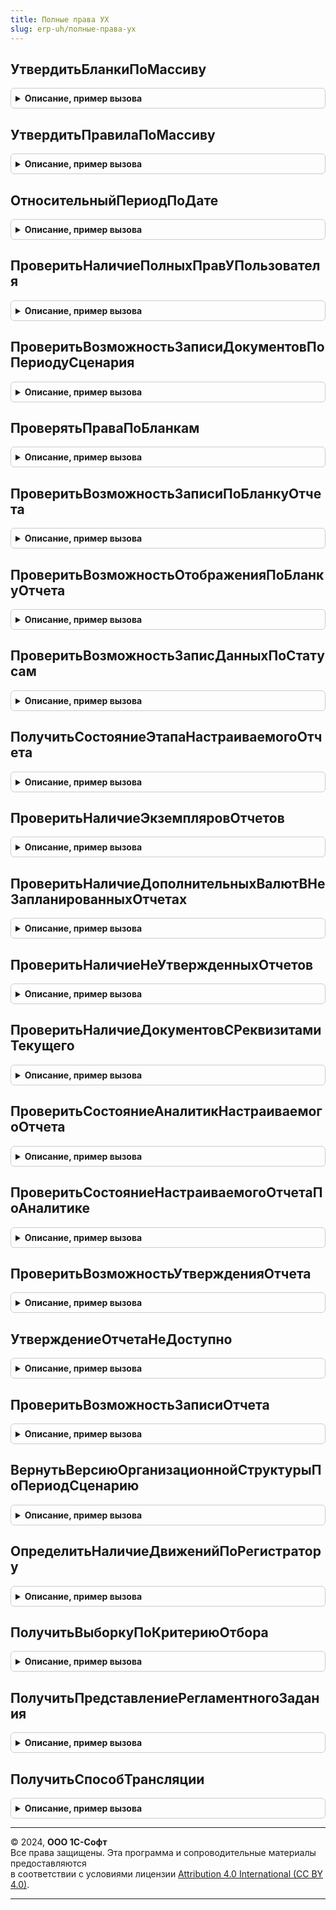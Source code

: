 ```yaml
---
title: Полные права УХ
slug: erp-uh/полные-права-ух
---
```



## УтвердитьБланкиПоМассиву
<details style="margin: 1em 0; padding: 0.5em; border: 1px solid #ccc; border-radius: 6px;">

<summary style="font-weight: bold; cursor: pointer;">Описание, пример вызова</summary>

```bsl

Процедура УтвердитьБланкиПоМассиву(МассивБланков) Экспорт
```

Пример вызова
```bsl
ПолныеПраваУХ.УтвердитьБланкиПоМассиву(МассивБланков) 
```
</details>

## УтвердитьПравилаПоМассиву
<details style="margin: 1em 0; padding: 0.5em; border: 1px solid #ccc; border-radius: 6px;">

<summary style="font-weight: bold; cursor: pointer;">Описание, пример вызова</summary>

```bsl

Процедура УтвердитьПравилаПоМассиву(МассивПравил) Экспорт
```

Пример вызова
```bsl
ПолныеПраваУХ.УтвердитьПравилаПоМассиву(МассивПравил) 
```
</details>

## ОтносительныйПериодПоДате
<details style="margin: 1em 0; padding: 0.5em; border: 1px solid #ccc; border-radius: 6px;">

<summary style="font-weight: bold; cursor: pointer;">Описание, пример вызова</summary>

```bsl

Функция ОтносительныйПериодПоДате(ДатаНачала, Периодичность, Смещение, ТихийРежим = Ложь, Реструктурировать = Истина) Экспорт
```

Пример вызова
```bsl
Результат = ПолныеПраваУХ.ОтносительныйПериодПоДате(ДатаНачала, Периодичность, Смещение, ТихийРежим, Реструктурировать);
```
</details>

## ПроверитьНаличиеПолныхПравУПользователя
<details style="margin: 1em 0; padding: 0.5em; border: 1px solid #ccc; border-radius: 6px;">

<summary style="font-weight: bold; cursor: pointer;">Описание, пример вызова</summary>

```bsl

////////////////////////////////////////////////////////////////////////////////

// ПРОЦЕДУРЫ И ФУНКЦИИ МЕХАНИЗМОВ RLS


Функция ПроверитьНаличиеПолныхПравУПользователя(Пользователь) Экспорт
```

Пример вызова
```bsl
Результат = ПолныеПраваУХ.ПроверитьНаличиеПолныхПравУПользователя(Пользователь) 
```
</details>

## ПроверитьВозможностьЗаписиДокументовПоПериодуСценария
<details style="margin: 1em 0; padding: 0.5em; border: 1px solid #ccc; border-radius: 6px;">

<summary style="font-weight: bold; cursor: pointer;">Описание, пример вызова</summary>

```bsl

// Функции перенесены из модуля УправлениеРабочимПроцессом.

// Функция определяет возможность записи документов по периоду сценария
//
// Сценарий       - сценарий процесса
// ПериодСценария - период процесса
// Отказ          - Отказ
// ШапкаОшибки    - параметр, в который возвращается документ "Управление периодом сценария"
//
// Возвращает Истина - если документ УправлениеПериодомСценария не помечен на удаление и в нем не установлен флаг "Период закрыт"
//            Ложь   - иначе
//
Функция ПроверитьВозможностьЗаписиДокументовПоПериодуСценария(Сценарий, ПериодСценария,Организация, Отказ = Неопределено, ШапкаОшибки = "", Сообщать = Истина,ПериодОкончания = Неопределено) Экспорт
```

Пример вызова
```bsl
Результат = ПолныеПраваУХ.ПроверитьВозможностьЗаписиДокументовПоПериодуСценария(Сценарий, ПериодСценария, Организация, Отказ, ШапкаОшибки, Сообщать, ПериодОкончания);
```
</details>

## ПроверятьПраваПоБланкам
<details style="margin: 1em 0; padding: 0.5em; border: 1px solid #ccc; border-radius: 6px;">

<summary style="font-weight: bold; cursor: pointer;">Описание, пример вызова</summary>

```bsl

Функция ПроверятьПраваПоБланкам(Пользователь) Экспорт
```

Пример вызова
```bsl
Результат = ПолныеПраваУХ.ПроверятьПраваПоБланкам(Пользователь) 
```
</details>

## ПроверитьВозможностьЗаписиПоБланкуОтчета
<details style="margin: 1em 0; padding: 0.5em; border: 1px solid #ccc; border-radius: 6px;">

<summary style="font-weight: bold; cursor: pointer;">Описание, пример вызова</summary>

```bsl

Функция ПроверитьВозможностьЗаписиПоБланкуОтчета(БланкОтчета,Организация,Пользователь, Отказ=Неопределено, ШапкаОшибки="",ТихийРежим = Ложь) Экспорт
```

Пример вызова
```bsl
Результат = ПолныеПраваУХ.ПроверитьВозможностьЗаписиПоБланкуОтчета(БланкОтчета, Организация, Пользователь, Отказ, ШапкаОшибки, ТихийРежим);
```
</details>

## ПроверитьВозможностьОтображенияПоБланкуОтчета
<details style="margin: 1em 0; padding: 0.5em; border: 1px solid #ccc; border-radius: 6px;">

<summary style="font-weight: bold; cursor: pointer;">Описание, пример вызова</summary>

```bsl

Функция ПроверитьВозможностьОтображенияПоБланкуОтчета(БланкОтчета,Организация,Пользователь) Экспорт
```

Пример вызова
```bsl
Результат = ПолныеПраваУХ.ПроверитьВозможностьОтображенияПоБланкуОтчета(БланкОтчета, Организация, Пользователь) 
```
</details>

## ПроверитьВозможностьЗаписДанныхПоСтатусам
<details style="margin: 1em 0; padding: 0.5em; border: 1px solid #ccc; border-radius: 6px;">

<summary style="font-weight: bold; cursor: pointer;">Описание, пример вызова</summary>

```bsl


Функция ПроверитьВозможностьЗаписДанныхПоСтатусам(Организация,ПериодОтчета,Сценарий,ВидОтчета=Неопределено,Показатель=Неопределено,ОбластьДанных=Неопределено,Проект=Неопределено,Аналитика1=Неопределено,Аналитика2=Неопределено,Аналитика3=Неопределено,Аналитика4=Неопределено,Аналитика5=Неопределено,Аналитика6=Неопределено) Экспорт
```

Пример вызова
```bsl
Результат = ПолныеПраваУХ.ПроверитьВозможностьЗаписДанныхПоСтатусам(Организация, ПериодОтчета, Сценарий, ВидОтчета, Показатель, ОбластьДанных, Проект, Аналитика1, Аналитика2, Аналитика3, Аналитика4, Аналитика5, Аналитика6);
```
</details>

## ПолучитьСостояниеЭтапаНастраиваемогоОтчета
<details style="margin: 1em 0; padding: 0.5em; border: 1px solid #ccc; border-radius: 6px;">

<summary style="font-weight: bold; cursor: pointer;">Описание, пример вызова</summary>

```bsl



// Функция возвращает состояние этапа процесса для переданного настраиваемого отчета

// если для отчета не определен этап, возвращается неопределено

//

// НастраиваемыйОтчет - настраиваемый отчет, состояние этапа которого необходимо вернуть

// ЭтапПроцесса       - параметр, в который возвращается сам этап

//

// Возвращаемое значение: ПеречислениеСсылка.СостоянияЭтаповПроцессов или Неопределено

//

Функция ПолучитьСостояниеЭтапаНастраиваемогоОтчета(НастраиваемыйОтчет, ЭтапПроцесса = Неопределено) Экспорт
```

Пример вызова
```bsl
Результат = ПолныеПраваУХ.ПолучитьСостояниеЭтапаНастраиваемогоОтчета(НастраиваемыйОтчет, ЭтапПроцесса);
```
</details>

## ПроверитьНаличиеЭкземпляровОтчетов
<details style="margin: 1em 0; padding: 0.5em; border: 1px solid #ccc; border-radius: 6px;">

<summary style="font-weight: bold; cursor: pointer;">Описание, пример вызова</summary>

```bsl

Функция ПроверитьНаличиеЭкземпляровОтчетов(Сценарий, Период) Экспорт
```

Пример вызова
```bsl
Результат = ПолныеПраваУХ.ПроверитьНаличиеЭкземпляровОтчетов(Сценарий, Период) 
```
</details>

## ПроверитьНаличиеДополнительныхВалютВНеЗапланированныхОтчетах
<details style="margin: 1em 0; padding: 0.5em; border: 1px solid #ccc; border-radius: 6px;">

<summary style="font-weight: bold; cursor: pointer;">Описание, пример вызова</summary>

```bsl

Функция ПроверитьНаличиеДополнительныхВалютВНеЗапланированныхОтчетах(Сценарий, Период) Экспорт
```

Пример вызова
```bsl
Результат = ПолныеПраваУХ.ПроверитьНаличиеДополнительныхВалютВНеЗапланированныхОтчетах(Сценарий, Период) 
```
</details>

## ПроверитьНаличиеНеУтвержденныхОтчетов
<details style="margin: 1em 0; padding: 0.5em; border: 1px solid #ccc; border-radius: 6px;">

<summary style="font-weight: bold; cursor: pointer;">Описание, пример вызова</summary>

```bsl


Функция ПроверитьНаличиеНеУтвержденныхОтчетов(ВидыОтчета, Сценарий, Период, Организация) Экспорт
```

Пример вызова
```bsl
Результат = ПолныеПраваУХ.ПроверитьНаличиеНеУтвержденныхОтчетов(ВидыОтчета, Сценарий, Период, Организация) 
```
</details>

## ПроверитьНаличиеДокументовСРеквизитамиТекущего
<details style="margin: 1em 0; padding: 0.5em; border: 1px solid #ccc; border-radius: 6px;">

<summary style="font-weight: bold; cursor: pointer;">Описание, пример вызова</summary>

```bsl

Функция ПроверитьНаличиеДокументовСРеквизитамиТекущего(Отчет) Экспорт
```

Пример вызова
```bsl
Результат = ПолныеПраваУХ.ПроверитьНаличиеДокументовСРеквизитамиТекущего(Отчет) 
```
</details>

## ПроверитьСостояниеАналитикНастраиваемогоОтчета
<details style="margin: 1em 0; padding: 0.5em; border: 1px solid #ccc; border-radius: 6px;">

<summary style="font-weight: bold; cursor: pointer;">Описание, пример вызова</summary>

```bsl

// Анализирует возможность записи сводного отчета, сравнивая состояние этого отчета

// с состояниями связанных "элементарных" отчетов.

//

Процедура ПроверитьСостояниеАналитикНастраиваемогоОтчета(НастраиваемыйОтчет, Отказ, ШапкаОшибки) Экспорт
```

Пример вызова
```bsl
ПолныеПраваУХ.ПроверитьСостояниеАналитикНастраиваемогоОтчета(НастраиваемыйОтчет, Отказ, ШапкаОшибки) 
```
</details>

## ПроверитьСостояниеНастраиваемогоОтчетаПоАналитике
<details style="margin: 1em 0; padding: 0.5em; border: 1px solid #ccc; border-radius: 6px;">

<summary style="font-weight: bold; cursor: pointer;">Описание, пример вызова</summary>

```bsl



// Проверяет возможность записи "элементарного" отчета, сравнивая состояние этого

// отчета с состоянием связанного сводного отчета.

//

Процедура ПроверитьСостояниеНастраиваемогоОтчетаПоАналитике(НастраиваемыйОтчет, Отказ, ШапкаОшибки) Экспорт
```

Пример вызова
```bsl
ПолныеПраваУХ.ПроверитьСостояниеНастраиваемогоОтчетаПоАналитике(НастраиваемыйОтчет, Отказ, ШапкаОшибки) 
```
</details>

## ПроверитьВозможностьУтвержденияОтчета
<details style="margin: 1em 0; padding: 0.5em; border: 1px solid #ccc; border-radius: 6px;">

<summary style="font-weight: bold; cursor: pointer;">Описание, пример вызова</summary>

```bsl

// Функция проверяет возможность утверждения документа текущим пользователем на основании настройки RLS.
Функция ПроверитьВозможностьУтвержденияОтчета(Пользователь, ВидОтчета, Организация) Экспорт
```

Пример вызова
```bsl
Результат = ПолныеПраваУХ.ПроверитьВозможностьУтвержденияОтчета(Пользователь, ВидОтчета, Организация) 
```
</details>

## УтверждениеОтчетаНеДоступно
<details style="margin: 1em 0; padding: 0.5em; border: 1px solid #ccc; border-radius: 6px;">

<summary style="font-weight: bold; cursor: pointer;">Описание, пример вызова</summary>

```bsl

Функция УтверждениеОтчетаНеДоступно(Знач ВидОтчета, Знач Организация, Знач Проверяющий, Знач ТекущийПользовательОтчета = Неопределено) Экспорт
```

Пример вызова
```bsl
Результат = ПолныеПраваУХ.УтверждениеОтчетаНеДоступно(ВидОтчета, Организация, Проверяющий, ТекущийПользовательОтчета);
```
</details>

## ПроверитьВозможностьЗаписиОтчета
<details style="margin: 1em 0; padding: 0.5em; border: 1px solid #ccc; border-radius: 6px;">

<summary style="font-weight: bold; cursor: pointer;">Описание, пример вызова</summary>

```bsl

// Функция проверяет возможность записи документа текущим пользователем на основании настройки RLS.
Функция ПроверитьВозможностьЗаписиОтчета(Пользователь, ВидОтчета, Организация) Экспорт
```

Пример вызова
```bsl
Результат = ПолныеПраваУХ.ПроверитьВозможностьЗаписиОтчета(Пользователь, ВидОтчета, Организация) 
```
</details>

## ВернутьВерсиюОрганизационнойСтруктурыПоПериодСценарию
<details style="margin: 1em 0; padding: 0.5em; border: 1px solid #ccc; border-radius: 6px;">

<summary style="font-weight: bold; cursor: pointer;">Описание, пример вызова</summary>

```bsl

////////////////////////////////////////////////////////////////////////////////
// ПРОЦЕДУРЫ РАБОТЫ С ВЕРСИЯМИ РЕГЛАМЕНТОВ ПОДГОТОВКИ ОТЧЕТНОСТИ.
//

// Функция возвращает Версию организационной структуры по заданным периоду отчета и сценарию.
Функция ВернутьВерсиюОрганизационнойСтруктурыПоПериодСценарию(ПериодОтчета, Сценарий) Экспорт
```

Пример вызова
```bsl
Результат = ПолныеПраваУХ.ВернутьВерсиюОрганизационнойСтруктурыПоПериодСценарию(ПериодОтчета, Сценарий) 
```
</details>

## ОпределитьНаличиеДвиженийПоРегистратору
<details style="margin: 1em 0; padding: 0.5em; border: 1px solid #ccc; border-radius: 6px;">

<summary style="font-weight: bold; cursor: pointer;">Описание, пример вызова</summary>

```bsl

// Функция определяет наличение движения по регистрам для документа
//
Функция ОпределитьНаличиеДвиженийПоРегистратору(ДокументСсылка) Экспорт
```

Пример вызова
```bsl
Результат = ПолныеПраваУХ.ОпределитьНаличиеДвиженийПоРегистратору(ДокументСсылка) 
```
</details>

## ПолучитьВыборкуПоКритериюОтбора
<details style="margin: 1em 0; padding: 0.5em; border: 1px solid #ccc; border-radius: 6px;">

<summary style="font-weight: bold; cursor: pointer;">Описание, пример вызова</summary>

```bsl

Функция ПолучитьВыборкуПоКритериюОтбора(ИмяКритерияОтбора, ЗначениеКритерия) Экспорт
```

Пример вызова
```bsl
Результат = ПолныеПраваУХ.ПолучитьВыборкуПоКритериюОтбора(ИмяКритерияОтбора, ЗначениеКритерия) 
```
</details>

## ПолучитьПредставлениеРегламентногоЗадания
<details style="margin: 1em 0; padding: 0.5em; border: 1px solid #ccc; border-radius: 6px;">

<summary style="font-weight: bold; cursor: pointer;">Описание, пример вызова</summary>

```bsl

//////////////////////////////////////////////////////////////////////////////////////////
// РАБОТА С РЕГЛАМЕНТНЫМИ ЗАДАНИЯМИ.
//

Функция ПолучитьПредставлениеРегламентногоЗадания(Знач ИдентификаторРегламентногоЗадания, Использование) Экспорт
```

Пример вызова
```bsl
Результат = ПолныеПраваУХ.ПолучитьПредставлениеРегламентногоЗадания(ИдентификаторРегламентногоЗадания, Использование) 
```
</details>

## ПолучитьСпособТрансляции
<details style="margin: 1em 0; padding: 0.5em; border: 1px solid #ccc; border-radius: 6px;">

<summary style="font-weight: bold; cursor: pointer;">Описание, пример вызова</summary>

```bsl

Функция ПолучитьСпособТрансляции(Организация) Экспорт
```

Пример вызова
```bsl
Результат = ПолныеПраваУХ.ПолучитьСпособТрансляции(Организация) 
```
</details>

---

© 2024, **ООО 1С-Софт**  
Все права защищены. Эта программа и сопроводительные материалы предоставляются  
в соответствии с условиями лицензии [Attribution 4.0 International (CC BY 4.0)](https://creativecommons.org/licenses/by/4.0/legalcode).

---
